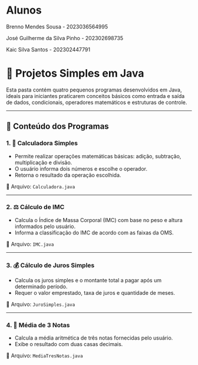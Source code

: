 # Alunos
Brenno Mendes Sousa - 2023036564995

José Guilherme da Silva Pinho - 202302698735

Kaic Silva Santos - 202302447791

# 📘 Projetos Simples em Java

Esta pasta contém quatro pequenos programas desenvolvidos em Java, ideais para iniciantes praticarem conceitos básicos como entrada e saída de dados, condicionais, operadores matemáticos e estruturas de controle.

---

## 📄 Conteúdo dos Programas

### 1. 🔢 Calculadora Simples

- Permite realizar operações matemáticas básicas: adição, subtração, multiplicação e divisão.
- O usuário informa dois números e escolhe o operador.
- Retorna o resultado da operação escolhida.

📁 Arquivo: `Calculadora.java`

---

### 2. ⚖️ Cálculo de IMC

- Calcula o Índice de Massa Corporal (IMC) com base no peso e altura informados pelo usuário.
- Informa a classificação do IMC de acordo com as faixas da OMS.

📁 Arquivo: `IMC.java`

---

### 3. 💰 Cálculo de Juros Simples

- Calcula os juros simples e o montante total a pagar após um determinado período.
- Requer o valor emprestado, taxa de juros e quantidade de meses.

📁 Arquivo: `JuroSimples.java`

---

### 4. 🧮 Média de 3 Notas

- Calcula a média aritmética de três notas fornecidas pelo usuário.
- Exibe o resultado com duas casas decimais.

📁 Arquivo: `MediaTresNotas.java`
